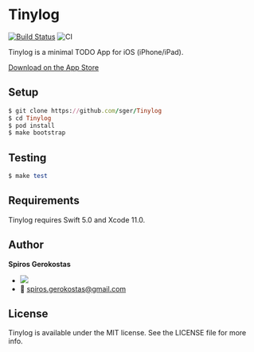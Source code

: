 Tinylog
===
[![Build Status](https://travis-ci.org/sger/Tinylog.svg?branch=master)](https://travis-ci.org/sger/Tinylog) ![CI](https://github.com/sger/Tinylog/workflows/CI/badge.svg)

Tinylog is a minimal TODO App for iOS (iPhone/iPad).

[Download on the App Store](https://itunes.apple.com/gr/app/tinylog/id799267191?mt=8)

Setup
-----

```ruby
$ git clone https://github.com/sger/Tinylog
$ cd Tinylog
$ pod install
$ make bootstrap
```

Testing
-----

```ruby
$ make test
```

Requirements
-----

Tinylog requires Swift 5.0 and Xcode 11.0.

Author
-----

__Spiros Gerokostas__

- [![](https://img.shields.io/badge/twitter-sger-brightgreen.svg)](https://twitter.com/sger)
- :email: spiros.gerokostas@gmail.com

License
-----

Tinylog is available under the MIT license. See the LICENSE file for more info.
